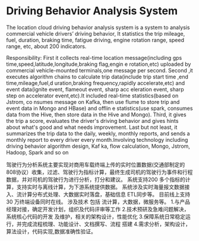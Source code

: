 # Driving Behavior Analysis System

The location cloud driving behavior analysis system is a system to analysis commercial vehicle drivers’ driving behavior, It statistics the trip mileage, fuel, duration, braking time, fatigue driving, engine rotation range, speed range, etc, about 200 indicators.

Responsibility:
First it collects real-time location message(including gps time,speed,latitude,longitude,braking flag,engin e rotation,etc) uploaded by commercial vehicle-mounted terminals,one message per second.
Second ,it executes algorithm chains to calculate trip data(include trip start time ,end time,mileage,fuel,d uration,braking frequency,rapidly accelerate,etc) and event data(ignite event, flameout event, sharp acc eleration event, sharp step on accelerator event,etc).It included real-time statistics(based on Jstrom, co nsumes message on Kafka, then use flume to store trip and event data in Mongo and HBase) and offlin e statistics(use spark, consumes data from the Hive, then store data in the Hive and Mongo).
Third, it gives the trip a score, evaluates the driver's driving behavior and gives hints about what's good and what needs improvement.
Last but not least, it summarizes the trip data to the daily, weekly, monthly reports, and sends a monthly
report to every driver every month.Involving technology including driving behavior algorithm design, Kaf ka, flow calculation, Mongo, Jstrom, Hadoop, Spark and so on


驾驶行为分析系统主要实现对商用车载终端上传的实时位置数据(交通部制定的808协议）收集，过滤、驾驶行为指标计算，最终生成司机的驾驶行为事件和行程数据，并对司机的驾驶行为进行分析，打分和建议。
系统支持200 多个指标的计算，支持实时与离线计算，为下游系统提供数据。
系统涉及实时海量报文数据接入、流计算分布式处理、大数据实时落盘，基础信息 ETL同步等。
目前线上支持 30 万终端设备同时在线。
涉及技术 包括 流计算，大数据，微服务等。
 1.与产品经理对接，确定开发计划，组织及代码评审等工作 2.技术预研及急难问题解决，系统核心代码的开发 及维护，相关的架构设计，性能优化 3.保障系统日常稳定运行，并完成流程梳理、功能设计、文档撰写、流程 搭建 4.需求分析，架构设计，算法设计，代码实现,数据准确性验证。